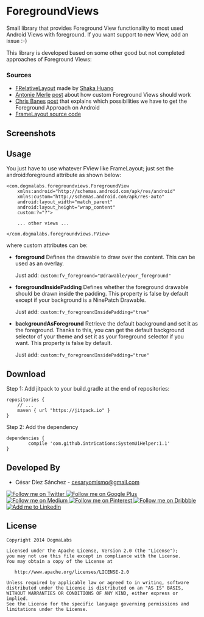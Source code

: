 ForegroundViews
=======
Small library that provides Foreground View functionality to most used Android Views with foreground.
If you want support to new View, add an issue :-)

This library is developed based on some other good but not completed approaches of Foreground Views:


### Sources
* [FRelativeLayout][1] made by [Shaka Huang][2]
* [Antonie Merle][3] [post][4] about how custom Foreground Views should work
* [Chris Banes][5] [post][6] that explains which possibilities we have to get the Foreground
 Approach on Android
* [FrameLayout source code][7]

Screenshots
-----------

Usage
-----
You just have to use whatever FView like FrameLayout; just set the android:foreground attribute
as shown below:
```
<com.dogmalabs.foregroundviews.ForegroundView
    xmlns:android="http://schemas.android.com/apk/res/android"
    xmlns:custom="http://schemas.android.com/apk/res-auto"
    android:layout_width="match_parent"
    android:layout_height="wrap_content"
    custom:?="?">

    ... other views ...

</com.dogmalabs.foregroundviews.FView>
```
where custom attributes can be:

* __foreground__
Defines the drawable to draw over the content. This can be used as an overlay.

    Just add: ```custom:fv_foreground="@drawable/your_foreground"```

* __foregroundInsidePadding__
Defines whether the foreground drawable should be drawn inside the padding.
This property is false by default except if your background is a NinePatch Drawable.

    Just add: ```custom:fv_foregroundInsidePadding="true"```

* __backgroundAsForeground__
Retrieve the default background and set it as the foreground. Thanks to this, you can get the
default background selector of your theme and set it as your foreground selector if you want.
This property is false  by default.

    Just add: ```custom:fv_foregroundInsidePadding="true"```


Download
--------

Step 1: Add jitpack to your build.gradle at the end of repositories:

	repositories {
	    // ...
	    maven { url "https://jitpack.io" }
	}
	
Step 2: Add the dependency

	dependencies {
	        compile 'com.github.intrications:SystemUiHelper:1.1'
	}

Developed By
------------
* César Díez Sánchez - <cesaryomismo@gmail.com>

<a href="https://twitter.com/menorking">
  <img alt="Follow me on Twitter" src="http://i.imgur.com/FMPxu5z.png" />
</a>
<a href="https://plus.google.com/115273462230054581675">
  <img alt="Follow me on Google Plus" src="http://i.imgur.com/KUyF398.png" />
</a>
<a href="https://medium.com/@cesards">
  <img alt="Follow me on Medium" src="http://i.imgur.com/oStZly8.png" />
</a>
<a href="https://www.pinterest.com/menorking/">
  <img alt="Follow me on Pinterest" src="http://i.imgur.com/ByWvWfX.png" />
</a>
<a href="https://dribbble.com/cesards">
  <img alt="Follow me on Dribbble" src="http://i.imgur.com/zWa8Fx3.png" />
</a>
<a href="http://www.linkedin.com/in/cesardiezsanchez">
  <img alt="Add me to Linkedin" src="http://i.imgur.com/GR52IsJ.png" />
</a>

License
-------

    Copyright 2014 DogmaLabs

    Licensed under the Apache License, Version 2.0 (the "License");
    you may not use this file except in compliance with the License.
    You may obtain a copy of the License at

       http://www.apache.org/licenses/LICENSE-2.0

    Unless required by applicable law or agreed to in writing, software
    distributed under the License is distributed on an "AS IS" BASIS,
    WITHOUT WARRANTIES OR CONDITIONS OF ANY KIND, either express or implied.
    See the License for the specific language governing permissions and
    limitations under the License.


[1]: https://gist.github.com/shakalaca/6199283
[2]: https://github.com/shakalaca
[3]: https://github.com/castorflex
[4]: http://antoine-merle.com/blog/2013/07/17/adding-a-foreground-selector-to-a-view/
[5]: https://github.com/chrisbanes
[6]: https://plus.google.com/+AndroidDevelopers/posts/aHPVDtr6mcp
[7]: https://github.com/android/platform_frameworks_base/blob/master/core/java/android/widget/FrameLayout.java
